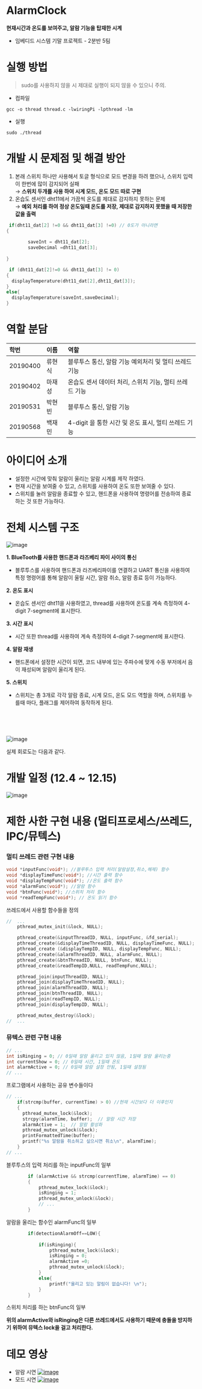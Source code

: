 # AlarmClock

**현재시간과 온도를 보여주고, 알람 기능을 탑재한 시계**
+ 임베디드 시스템 기말 프로젝트 - 2분반 5팀
# 실행 방법

> sudo를 사용하지 않을 시 제대로 실행이 되지 않을 수 있으니 주의.


- 컴파일

```
gcc -o thread thread.c -lwiringPi -lpthread -lm
```
- 실행
```
sudo ./thread
```

# 개발 시 문제점 및 해결 방안

1. 본래 스위치 하나만 사용해서 토글 형식으로 모드 변경을 하려 했으나, 스위치 입력이 한번에 많이 감지되어 실패<br/>→ **스위치 두개를 사용 하여 시계 모드, 온도 모드 따로 구현**
2. 온습도 센서인 dht11에서 가끔씩 온도를 제대로 감지하지 못하는 문제<br/> →  **예외 처리를 하여 정상 온도일때 온도를 저장, 제대로 감지하지 못했을 때 저장한 값을 출력**
```c
 if(dht11_dat[2] !=0 && dht11_dat[3] !=0) // 0도가 아니라면
{
        
        saveInt = dht11_dat[2];
        saveDecimal =dht11_dat[3];
        
}
```

```c
 if (dht11_dat[2]!=0 && dht11_dat[3] != 0)
{
  displayTemperature(dht11_dat[2],dht11_dat[3]);
}
else{
  displayTemperature(saveInt,saveDecimal);
}
```
# 역할 분담

|학번|이름|역할|
|:---|:---|:---|
|20190400|류현식|블루투스 통신, 알람 기능 예외처리 및 멀티 쓰레드 기능 |
|20190402|마재성|온습도 센서 데이터 처리, 스위치 기능, 멀티 쓰레드 기능 |
|20190531|박현빈|블루투스 통신, 알람 기능 |
|20190568|백재민|4-digit 을 통한 시간 및 온도 표시, 멀티 쓰레드 기능 |

# 아이디어 소개

- 설정한 시간에 맞춰 알람이 울리는 알람 시계를 제작 하였다.
- 현재 시간을 보여줄 수 있고, 스위치를 사용하여 온도 또한 보여줄 수 있다.
- 스위치를 눌러 알람을 종료할 수 있고, 핸드폰을 사용하여 명령어를 전송하여 종료하는 것 또한 가능하다.

# 전체 시스템 구조
![image](https://github.com/Pueropstar/AlarmClock/assets/109838831/30893ac0-7383-4c39-9429-552852ef9625)

**1. BlueTooth를 사용한 핸드폰과 라즈베리 파이 사이의 통신**
- 블루투스를 사용하여 핸드폰과 라즈베리파이를 연결하고 UART 통신을 사용하여 특정 명령어를 통해 알람이 울릴 시간, 알람 취소, 알람 종료 등이 가능하다.

**2. 온도 표시**
- 온습도 센서인 dht11을 사용하였고, thread를 사용하여 온도를 계속 측정하여 4-digit 7-segment에 표시한다.

**3. 시간 표시**
- 시간 또한 thread를 사용하여 계속 측정하여 4-digit 7-segment에 표시한다.

**4. 알람 재생**
- 핸드폰에서 설정한 시간이 되면, 코드 내부에 있는 주파수에 맞게 수동 부저에서 음이 재성되며 알람이 울리게 된다.

**5. 스위치**
- 스위치는 총 3개로 각각 알람 종료, 시계 모드, 온도 모드 역할을 하며, 스위치를 누를때 마다, 플래그를 제어하여 동작하게 된다.

<br/><br/><br/>

![image](https://github.com/Pueropstar/AlarmClock/assets/109838831/e5af40f8-d816-465d-bf13-048a164c9cca)

실제 회로도는 다음과 같다.

# 개발 일정 (12.4 ~ 12.15)

![image](https://github.com/Pueropstar/AlarmClock/assets/109838831/f30f13df-16e4-4a39-8328-5dfedb5148e1)


# 제한 사한 구현 내용 (멀티프로세스/쓰레드, IPC/뮤텍스)

### 멀티 쓰레드 관련 구현 내용

```C
void *inputFunc(void*); //블루투스 입력 처리(알람설정,취소,해제) 함수
void *displayTimeFunc(void*); //시간 출력 함수 
void *displayTempFunc(void*); //온도 출력 함수
void *alarmFunc(void*); //알람 함수
void *btnFunc(void*); //스위치 처리 함수
void *readTempFunc(void*); // 온도 읽기 함수
```
쓰레드에서 사용할 함수들을 정의

```C
//  ...
    pthread_mutex_init(&lock, NULL);

    pthread_create(&inputThreadID, NULL, inputFunc, &fd_serial);
    pthread_create(&displayTimeThreadID, NULL, displayTimeFunc, NULL);
    pthread_create (&displayTempID, NULL, displayTempFunc, NULL);
    pthread_create(&alarmThreadID, NULL, alarmFunc, NULL);
    pthread_create(&btnThreadID, NULL, btnFunc, NULL);
    pthread_create(&readTempID,NULL, readTempFunc,NULL);

    pthread_join(inputThreadID, NULL);
    pthread_join(displayTimeThreadID, NULL);
    pthread_join(alarmThreadID, NULL);
    pthread_join(btnThreadID, NULL);
    pthread_join(readTempID, NULL);
    pthread_join(displayTempID, NULL);

    pthread_mutex_destroy(&lock);
//  ...
```

### 뮤텍스 관련 구현 내용

```c
// ...
int isRinging = 0; // 0일때 알람 울리고 있지 않음, 1일때 알람 울리는중
int currentShow = 0; // 0일때 시간, 1일때 온도
int alarmActive = 0; // 0일때 알람 설정 안됨, 1일때 설정됨
// ...
```

프로그램에서 사용하는 공유 변수들이다

```c
// ...
    if(strcmp(buffer, currentTime) > 0) //현재 시간보다 더 이후인지
    {
      pthread_mutex_lock(&lock);
      strcpy(alarmTime, buffer);  // 알람 시간 저장
      alarmActive = 1;  // 알람 활성화
      pthread_mutex_unlock(&lock);
      printFormattedTime(buffer);
      printf("%s 알람을 취소하고 싶으시면 취소\n", alarmTime);
    }
// ...
```
블루투스의 입력 처리를 하는 inputFunc의 일부

```c
        if (alarmActive && strcmp(currentTime, alarmTime) == 0)
        {
            pthread_mutex_lock(&lock);
            isRinging = 1;
            pthread_mutex_unlock(&lock);
            // ...
        }
```
알람을 울리는 함수인 alarmFunc의 일부


```c
        if(detectionAlarmOff==LOW){
            
            if(isRinging){
                pthread_mutex_lock(&lock);
                isRinging = 0;
                alarmActive =0;
                pthread_mutex_unlock(&lock);
            }
            else{
                printf("울리고 있는 알림이 없습니다! \n");
            }
        }
```

스위치 처리를 하는 btnFunc의 일부

**위의 alarmActive와 isRinging은 다른 쓰레드에서도 사용하기 때문에 충돌을 방지하기 위하여 뮤텍스 lock을 걸고 처리한다.**

# 데모 영상

+ 알람 시연
  [![image](https://github.com/Pueropstar/AlarmClock/assets/109838831/5f82877f-d958-492c-af86-5e9db7b73426)](https://youtu.be/-FSf1KY0SdY)
+ 모드 시연
  [![image](https://github.com/Pueropstar/AlarmClock/assets/109838831/19baac2c-b0a6-432a-ae2c-f92b9c11f580)](https://youtu.be/bM6fxsMUYrk)






